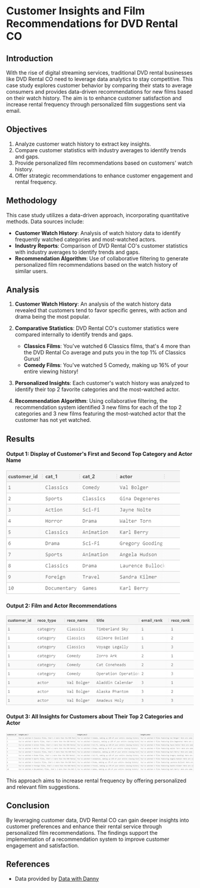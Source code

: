 # Customer Insights and Film Recommendations for DVD Rental CO

## Introduction
With the rise of digital streaming services, traditional DVD rental businesses like DVD Rental CO need to leverage data analytics to stay competitive. This case study explores customer behavior by comparing their stats to average consumers and provides data-driven recommendations for new films based on their watch history. The aim is to enhance customer satisfaction and increase rental frequency through personalized film suggestions sent via email.

## Objectives
1. Analyze customer watch history to extract key insights.
2. Compare customer statistics with industry averages to identify trends and gaps.
3. Provide personalized film recommendations based on customers' watch history.
4. Offer strategic recommendations to enhance customer engagement and rental frequency.

## Methodology
This case study utilizes a data-driven approach, incorporating quantitative methods. Data sources include:
- **Customer Watch History**: Analysis of watch history data to identify frequently watched categories and most-watched actors.
- **Industry Reports**: Comparison of DVD Rental CO's customer statistics with industry averages to identify trends and gaps.
- **Recommendation Algorithm**: Use of collaborative filtering to generate personalized film recommendations based on the watch history of similar users.

## Analysis

1. **Customer Watch History**: An analysis of the watch history data revealed that customers tend to favor specific genres, with action and drama being the most popular.

2. **Comparative Statistics**: DVD Rental CO's customer statistics were compared internally to identify trends and gaps.

   - **Classics Films**: You've watched 6 Classics films, that's 4 more than the DVD Rental Co average and puts you in the top 1% of Classics Gurus!
   - **Comedy Films**: You've watched 5 Comedy, making up 16% of your entire viewing history!

3. **Personalized Insights**: Each customer's watch history was analyzed to identify their top 2 favorite categories and the most-watched actor.

4. **Recommendation Algorithm**: Using collaborative filtering, the recommendation system identified 3 new films for each of the top 2 categories and 3 new films featuring the most-watched actor that the customer has not yet watched.

## Results
#### Output 1: Display of Customer's First and Second Top Category and Actor Name
![Customers Insights](marketing_results/top_category_and_actor_result.png)

#### Output 2: Film and Actor Recommendations
![Customers Insights](marketing_results/long_form_recommendations_result.png)

#### Output 3: All Insights for Customers about Their Top 2 Categories and Actor
![Customers Insights](marketing_results/all_insights_result.png)

This approach aims to increase rental frequency by offering personalized and relevant film suggestions.

## Conclusion
By leveraging customer data, DVD Rental CO can gain deeper insights into customer preferences and enhance their rental service through personalized film recommendations. The findings support the implementation of a recommendation system to improve customer engagement and satisfaction.

## References
- Data provided by [Data with Danny](https://datawithdanny.com)
